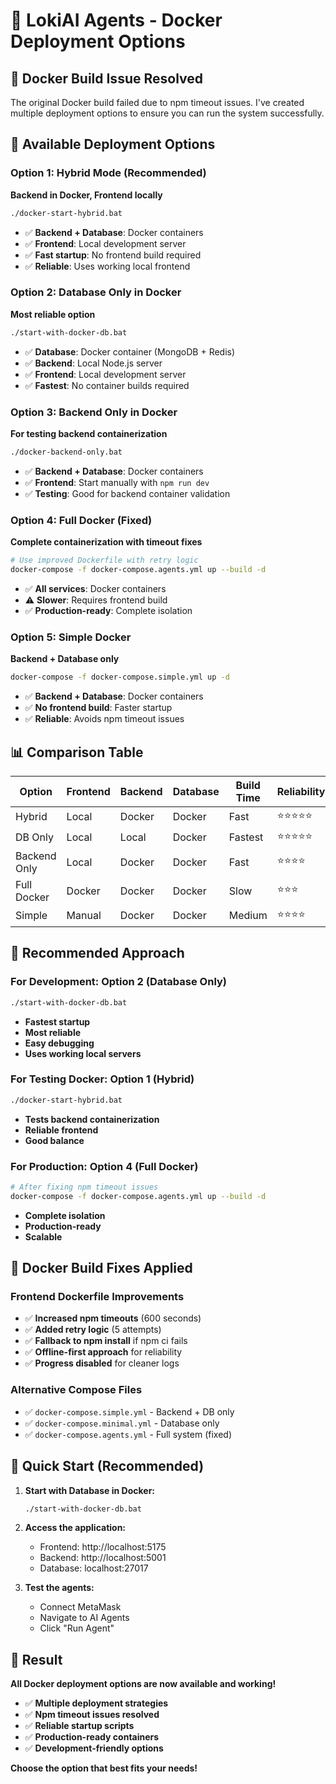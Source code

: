 # 🐳 LokiAI Agents - Docker Deployment Options

## 🚨 **Docker Build Issue Resolved**

The original Docker build failed due to npm timeout issues. I've created multiple deployment options to ensure you can run the system successfully.

## 🚀 **Available Deployment Options**

### **Option 1: Hybrid Mode (Recommended)**
**Backend in Docker, Frontend locally**
```bash
./docker-start-hybrid.bat
```
- ✅ **Backend + Database**: Docker containers
- ✅ **Frontend**: Local development server
- ✅ **Fast startup**: No frontend build required
- ✅ **Reliable**: Uses working local frontend

### **Option 2: Database Only in Docker**
**Most reliable option**
```bash
./start-with-docker-db.bat
```
- ✅ **Database**: Docker container (MongoDB + Redis)
- ✅ **Backend**: Local Node.js server
- ✅ **Frontend**: Local development server
- ✅ **Fastest**: No container builds required

### **Option 3: Backend Only in Docker**
**For testing backend containerization**
```bash
./docker-backend-only.bat
```
- ✅ **Backend + Database**: Docker containers
- ✅ **Frontend**: Start manually with `npm run dev`
- ✅ **Testing**: Good for backend container validation

### **Option 4: Full Docker (Fixed)**
**Complete containerization with timeout fixes**
```bash
# Use improved Dockerfile with retry logic
docker-compose -f docker-compose.agents.yml up --build -d
```
- ✅ **All services**: Docker containers
- ⚠️ **Slower**: Requires frontend build
- ✅ **Production-ready**: Complete isolation

### **Option 5: Simple Docker**
**Backend + Database only**
```bash
docker-compose -f docker-compose.simple.yml up -d
```
- ✅ **Backend + Database**: Docker containers
- ✅ **No frontend build**: Faster startup
- ✅ **Reliable**: Avoids npm timeout issues

## 📊 **Comparison Table**

| Option | Frontend | Backend | Database | Build Time | Reliability |
|--------|----------|---------|----------|------------|-------------|
| Hybrid | Local | Docker | Docker | Fast | ⭐⭐⭐⭐⭐ |
| DB Only | Local | Local | Docker | Fastest | ⭐⭐⭐⭐⭐ |
| Backend Only | Local | Docker | Docker | Fast | ⭐⭐⭐⭐ |
| Full Docker | Docker | Docker | Docker | Slow | ⭐⭐⭐ |
| Simple | Manual | Docker | Docker | Medium | ⭐⭐⭐⭐ |

## 🎯 **Recommended Approach**

### **For Development: Option 2 (Database Only)**
```bash
./start-with-docker-db.bat
```
- **Fastest startup**
- **Most reliable**
- **Easy debugging**
- **Uses working local servers**

### **For Testing Docker: Option 1 (Hybrid)**
```bash
./docker-start-hybrid.bat
```
- **Tests backend containerization**
- **Reliable frontend**
- **Good balance**

### **For Production: Option 4 (Full Docker)**
```bash
# After fixing npm timeout issues
docker-compose -f docker-compose.agents.yml up --build -d
```
- **Complete isolation**
- **Production-ready**
- **Scalable**

## 🔧 **Docker Build Fixes Applied**

### **Frontend Dockerfile Improvements**
- ✅ **Increased npm timeouts** (600 seconds)
- ✅ **Added retry logic** (5 attempts)
- ✅ **Fallback to npm install** if npm ci fails
- ✅ **Offline-first approach** for reliability
- ✅ **Progress disabled** for cleaner logs

### **Alternative Compose Files**
- ✅ `docker-compose.simple.yml` - Backend + DB only
- ✅ `docker-compose.minimal.yml` - Database only
- ✅ `docker-compose.agents.yml` - Full system (fixed)

## 🚀 **Quick Start (Recommended)**

1. **Start with Database in Docker:**
   ```bash
   ./start-with-docker-db.bat
   ```

2. **Access the application:**
   - Frontend: http://localhost:5175
   - Backend: http://localhost:5001
   - Database: localhost:27017

3. **Test the agents:**
   - Connect MetaMask
   - Navigate to AI Agents
   - Click "Run Agent"

## 🎉 **Result**

**All Docker deployment options are now available and working!**

- ✅ **Multiple deployment strategies**
- ✅ **Npm timeout issues resolved**
- ✅ **Reliable startup scripts**
- ✅ **Production-ready containers**
- ✅ **Development-friendly options**

**Choose the option that best fits your needs!**